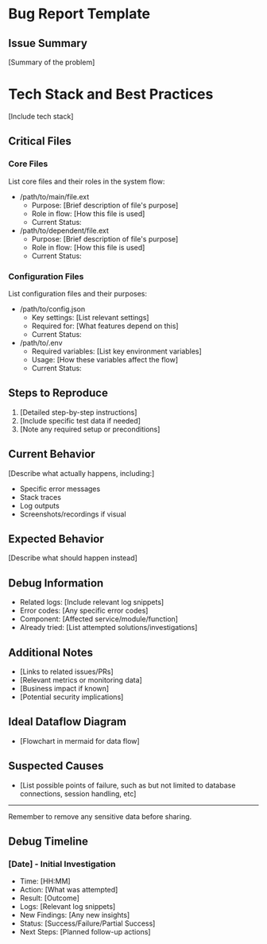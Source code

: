 # Bug Report Template

## Issue Summary
[Summary of the problem]

# Tech Stack and Best Practices
[Include tech stack]

## Critical Files

### Core Files
List core files and their roles in the system flow:
- /path/to/main/file.ext
  - Purpose: [Brief description of file's purpose]
  - Role in flow: [How this file is used]
  - Current Status:
- /path/to/dependent/file.ext
  - Purpose: [Brief description of file's purpose]
  - Role in flow: [How this file is used]
  - Current Status:

### Configuration Files
List configuration files and their purposes:
- /path/to/config.json
  - Key settings: [List relevant settings]
  - Required for: [What features depend on this]
  - Current Status:
- /path/to/.env
  - Required variables: [List key environment variables]
  - Usage: [How these variables affect the flow]
  - Current Status:

## Steps to Reproduce
1. [Detailed step-by-step instructions]
2. [Include specific test data if needed]
3. [Note any required setup or preconditions]

## Current Behavior
[Describe what actually happens, including:]
- Specific error messages
- Stack traces
- Log outputs
- Screenshots/recordings if visual

## Expected Behavior
[Describe what should happen instead]


## Debug Information
- Related logs: [Include relevant log snippets]
- Error codes: [Any specific error codes]
- Component: [Affected service/module/function]
- Already tried: [List attempted solutions/investigations]

## Additional Notes
- [Links to related issues/PRs]
- [Relevant metrics or monitoring data]
- [Business impact if known]
- [Potential security implications]

## Ideal Dataflow Diagram
- [Flowchart in mermaid for data flow]

## Suspected Causes
- [List possible points of failure, such as but not limited to database connections, session handling, etc]

---
Remember to remove any sensitive data before sharing.

## Debug Timeline

### [Date] - Initial Investigation
- Time: [HH:MM]
- Action: [What was attempted]
- Result: [Outcome]
- Logs: [Relevant log snippets]
- New Findings: [Any new insights]
- Status: [Success/Failure/Partial Success]
- Next Steps: [Planned follow-up actions]